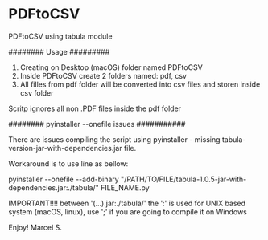 # PDFtoCSV
PDFtoCSV using tabula module

######## Usage #########

1. Creating on Desktop (macOS) folder named PDFtoCSV
2. Inside PDFtoCSV create 2 folders named: pdf, csv
3. All filles from pdf folder will be converted into csv files and storen inside csv folder

Scritp ignores all non .PDF files inside the pdf folder


######## pyinstaller --onefile issues ###########


There are issues compiling the script using pyinstaller - missing tabula-version-jar-with-dependencies.jar file.

Workaround is to use line as bellow:

pyinstaller --onefile --add-binary "/PATH/TO/FILE/tabula-1.0.5-jar-with-dependencies.jar:./tabula/" FILE_NAME.py

IMPORTANT!!!! 
between '(...).jar:./tabula/' the ':' is used for UNIX based system (macOS, linux), use ';' if you are going to compile it on Windows



Enjoy!
Marcel S.
